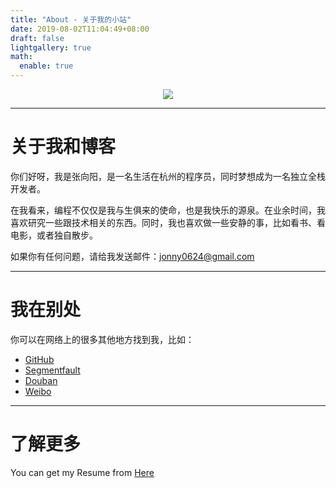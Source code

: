 ```yaml
---
title: "About - 关于我的小站"
date: 2019-08-02T11:04:49+08:00
draft: false
lightgallery: true
math:
  enable: true
---
```


<center><img class="lazyautosizes ls-is-cached lazyloaded" src="/images/avatar.png" data-src="/images/avatar.png" data-srcset="/images/avatar.png, /images/avatar.png 1.5x, /images/avatar.png 2x" data-sizes="auto" sizes="96px" srcset="/images/avatar.png, /images/avatar.png 1.5x, /images/avatar.png 2x"></center>

---

# 关于我和博客

你们好呀，我是张向阳，是一名生活在杭州的程序员，同时梦想成为一名独立全栈开发者。

在我看来，编程不仅仅是我与生俱来的使命，也是我快乐的源泉。在业余时间，我喜欢研究一些跟技术相关的东西。同时，我也喜欢做一些安静的事，比如看书、看电影，或者独自散步。

如果你有任何问题，请给我发送邮件：<jonny0624@gmail.com>

---

# 我在别处

你可以在网络上的很多其他地方找到我，比如：

- [GitHub](https://github.com/archiguru)
- [Segmentfault](https://segmentfault.com/u/jonnychang)
- [Douban](https://www.douban.com/people/jonny6015/)
- [Weibo](https://weibo.com/u/jonnychang)

---

# 了解更多

You can get my Resume from [Here](https://archiguru.io/resume/resume.html)
